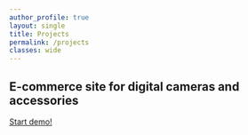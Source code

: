 ```yaml
---
author_profile: true
layout: single
title: Projects
permalink: /projects
classes: wide
---
```


## E-commerce site for digital cameras and accessories

<a href="/assets/video_demos/e-site-demo.mp4" target="eSiteIframe">Start demo!</a>
<iframe name="eSiteIframe" src="about:blank" frameborder="0" allowfullscreen style="max-width: 100%; width: 100%; height: auto;">

## Peer-to-peer (P2P) File Sharing System

working

## Rapid Response Search Engine

working

## Malware Testing Sandbox

working

## Appointment Reservation System

working

## Husky Maps

working